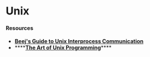 # Unix

#### Resources

* [**Beej's Guide to Unix Interprocess Communication**](https://beej.us/guide/bgipc/)
* \*\*\*\*[**The Art of Unix Programming**](http://catb.org/esr/writings/taoup/html/index.html)\*\*\*\*

